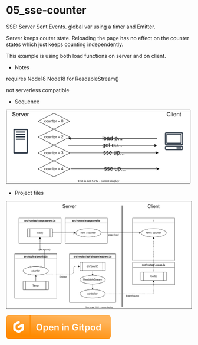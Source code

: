 # 05_sse-counter

SSE: Server Sent Events. global var using a timer and Emitter.

Server keeps couter state. Reloading the page has no effect on the counter states which just keeps counting independently.

This example is using both load functions on server and on client.

* Notes

requires Node18 Node18 for ReadableStream()

not serverless compatible

* Sequence

<img src="../media/05_sse-counter-dataflow.drawio.svg" width="500">

* Project files

<img src="../media/05_sse-counter.drawio.svg" width="700">

[![open in Gitpod](../media/gitpod.svg)](https://gitpod.io/?on=gitpod#https://github.com/MicroWebStacks/svelte-examples/tree/main/05_sse-counter)
